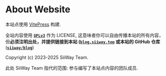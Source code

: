 # About Website

本站点使用 [VitePress](https://vitepress.dev) 构建.

全站内容使用 **[`GPLv3`](https://github.com/siiway/blog/blob/main/LICENSE)** 作为 LICENSE, 这意味者你可以自由传播本站的所有内容，但**必须注明出处，并提供链接到本站 ([`blog.siiway.top`](https://siiway.top) 或本站的 GitHub 仓库** (**[`siiway/blog`](https://github.com/siiway/blog)**)

Copyright (c) 2023-2025 SiiWay Team.

此处 SiiWay Team 指代的范围: 参与编写了本站点内容的团队成员.
